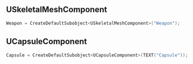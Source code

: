 ## USkeletalMeshComponent
```cpp
Weapon = CreateDefaultSubobject<USkeletalMeshComponent>("Weapon");
```

## UCapsuleComponent
```cpp
Capsule = CreateDefaultSubobject<UCapsuleComponent>(TEXT("Capsule"));
```